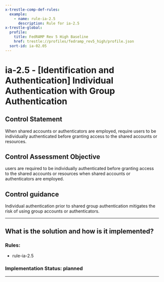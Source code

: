 ```yaml
---
x-trestle-comp-def-rules:
  example:
    - name: rule-ia-2.5
      description: Rule for ia-2.5
x-trestle-global:
  profile:
    title: FedRAMP Rev 5 High Baseline
    href: trestle://profiles/fedramp_rev5_high/profile.json
  sort-id: ia-02.05
---
```


# ia-2.5 - \[Identification and Authentication\] Individual Authentication with Group Authentication

## Control Statement

When shared accounts or authenticators are employed, require users to be individually authenticated before granting access to the shared accounts or resources.

## Control Assessment Objective

users are required to be individually authenticated before granting access to the shared accounts or resources when shared accounts or authenticators are employed.

## Control guidance

Individual authentication prior to shared group authentication mitigates the risk of using group accounts or authenticators.

______________________________________________________________________

## What is the solution and how is it implemented?

<!-- For implementation status enter one of: implemented, partial, planned, alternative, not-applicable -->

<!-- Note that the list of rules under ### Rules: is read-only and changes will not be captured after assembly to JSON -->

<!-- Add control implementation description here for control: ia-2.5 -->

### Rules:

  - rule-ia-2.5

### Implementation Status: planned

______________________________________________________________________
